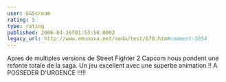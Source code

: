 ```yaml
---
user: GGScream
rating: 5
type: rating
published: 2006-04-26T01:53:58.000Z
legacy_url: http://www.emunova.net/veda/test/670.htm#comment-5054
---
```

Apres de multiples versions de Street Fighter 2 Capcom nous pondent une refonte totale de la saga.
Un jeu excellent avec une superbe animation !!
A POSSEDER D'URGENCE !!!!!